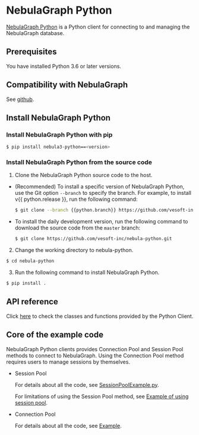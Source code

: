 # NebulaGraph Python

[NebulaGraph Python](https://github.com/vesoft-inc/nebula-python/tree/{{python.branch}}) is a Python client for connecting to and managing the NebulaGraph database.

## Prerequisites

You have installed Python 3.6 or later versions.

## Compatibility with NebulaGraph

See [github](https://github.com/vesoft-inc/nebula-python/tree/{{python.branch}}).

## Install NebulaGraph Python

### Install NebulaGraph Python with pip

```bash
$ pip install nebula3-python==<version>
```

### Install NebulaGraph Python from the source code

1. Clone the NebulaGraph Python source code to the host.

  - (Recommended) To install a specific version of NebulaGraph Python, use the Git option `--branch` to specify the branch. For example, to install v{{ python.release }}, run the following command:

    ```bash
    $ git clone --branch {{python.branch}} https://github.com/vesoft-inc/nebula-python.git
    ```

  - To install the daily development version, run the following command to download the source code from the `master` branch:

    ```bash
    $ git clone https://github.com/vesoft-inc/nebula-python.git
    ```

2. Change the working directory to nebula-python.

  ```bash
  $ cd nebula-python
  ```

3. Run the following command to install NebulaGraph Python.

  ```bash
  $ pip install .
  ```

## API reference

Click [here](https://vesoft-inc.github.io/nebula-python/{{python.branch}}/annotated.html) to check the classes and functions provided by the Python Client.

## Core of the example code


NebulaGraph Python clients provides Connection Pool and Session Pool methods to connect to NebulaGraph. Using the Connection Pool method requires users to manage sessions by themselves.

- Session Pool

  For details about all the code, see [SessionPoolExample.py](https://github.com/vesoft-inc/nebula-python/blob/{{python.branch}}/example/SessionPoolExample.py).

  For limitations of using the Session Pool method, see [Example of using session pool](https://github.com/vesoft-inc/nebula-python/blob/{{python.branch}}/README.md#example-of-using-session-pool).

- Connection Pool

  For details about all the code, see [Example](https://github.com/vesoft-inc/nebula-python/tree/{{python.branch}}/example).

